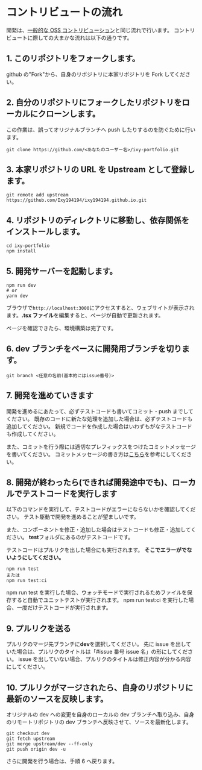 # コントリビュートの流れ

開発は、[一般的な OSS コントリビューション](https://note.com/samurai_se/n/ncde3bb14066e?magazine_key=md5321f66534d)と同じ流れで行います。
コントリビュートに際しての大まかな流れは以下の通りです。

## 1. このリポジトリをフォークします。

github の"Fork"から、自身のリポジトリに本家リポジトリを Fork してください。

## 2. 自分のリポジトリにフォークしたリポジトリをローカルにクローンします。

この作業は、誤ってオリジナルブランチへ push したりするのを防ぐために行います。

```
git clone https://github.com/<あなたのユーザー名>/ixy-portfolio.git
```

## 3. 本家リポジトリの URL を Upstream として登録します。

```
git remote add upstream https://github.com/Ixy194194/ixy194194.github.io.git
```

## 4. リポジトリのディレクトリに移動し、依存関係をインストールします。

```
cd ixy-portfolio
npm install
```

## 5. 開発サーバーを起動します。

```
npm run dev
# or
yarn dev
```

ブラウザで`http://localhost:3000`にアクセスすると、ウェブサイトが表示されます。**.tsx ファイル**を編集すると、ページが自動で更新されます。

ページを確認できたら、環境構築は完了です。

## 6. dev ブランチをベースに開発用ブランチを切ります。

```
git branch <任意の名前(基本的にはissue番号)>
```

## 7. 開発を進めていきます

開発を進めるにあたって、必ずテストコードも書いてコミット・push までしてください。
既存のコードに新たな処理を追加した場合は、必ずテストコードも追加してください。
新規でコードを作成した場合はいわずもがなテストコードも作成してください。

また、コミットを行う際には適切なプレフィックスをつけたコミットメッセージを書いてください。
コミットメッセージの書き方は[こちら](https://qiita.com/konatsu_p/items/dfe199ebe3a7d2010b3e)を参考にしてください。

## 8. 開発が終わったら(できれば開発途中でも)、ローカルでテストコードを実行します

以下のコマンドを実行して、テストコードがエラーにならないかを確認してください。
テスト駆動で開発を進めることが望ましいです。

また、コンポーネントを修正・追加した場合はテストコードも修正・追加してください。
**test**フォルダにあるのがテストコードです。

テストコードはプルリクを出した場合にも実行されます。
**そこでエラーがでないようにしてください。**

```
npm run test
または
npm run test:ci
```

npm run test を実行した場合、ウォッチモードで実行されるためファイルを保存すると自動でユニットテストが実行されます。
npm run test:ci を実行した場合、一度だけテストコードが実行されます。

## 9. プルリクを送る

プルリクのマージ先ブランチに**dev**を選択してください。
先に issue を出していた場合は、プルリクのタイトルは「#issue 番号 issue 名」の形にしてください。
issue を出していない場合、プルリクのタイトルは修正内容が分かる内容にしてください。

## 10. プルリクがマージされたら、自身のリポジトリに最新のソースを反映します。

オリジナルの dev への変更を自身のローカルの dev ブランチへ取り込み、自身のリモートリポジトリの dev ブランチへ反映させて、ソースを最新化します。

```
git checkout dev
git fetch upstream
git merge upstream/dev --ff-only
git push origin dev -u
```

さらに開発を行う場合は、手順 6 へ戻ります。
